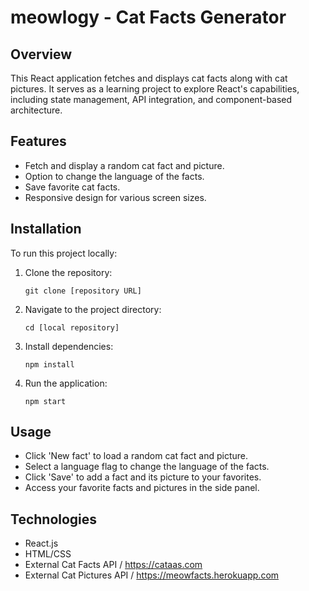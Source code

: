 # meowlogy - Cat Facts Generator

## Overview

This React application fetches and displays cat facts along with cat pictures. It serves as a learning project to explore React's capabilities, including state management, API integration, and component-based architecture.

## Features

- Fetch and display a random cat fact and picture.
- Option to change the language of the facts.
- Save favorite cat facts.
- Responsive design for various screen sizes.

## Installation

To run this project locally:

1. Clone the repository:
   ```
   git clone [repository URL]
   ```
2. Navigate to the project directory:
   ```
   cd [local repository]
   ```
3. Install dependencies:
   ```
   npm install
   ```
4. Run the application:
   ```
   npm start
   ```

## Usage

- Click 'New fact' to load a random cat fact and picture.
- Select a language flag to change the language of the facts.
- Click 'Save' to add a fact and its picture to your favorites.
- Access your favorite facts and pictures in the side panel.

## Technologies

- React.js
- HTML/CSS
- External Cat Facts API / https://cataas.com
- External Cat Pictures API / https://meowfacts.herokuapp.com

